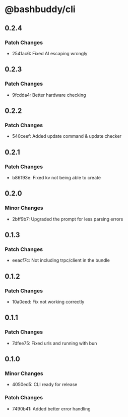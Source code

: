 # @bashbuddy/cli

## 0.2.4

### Patch Changes

- 2541ac6: Fixed AI escaping wrongly

## 0.2.3

### Patch Changes

- 9fcdda4: Better hardware checking

## 0.2.2

### Patch Changes

- 540ceef: Added update command & update checker

## 0.2.1

### Patch Changes

- b86193e: Fixed kv not being able to create

## 0.2.0

### Minor Changes

- 2bff9b7: Upgraded the prompt for less parsing errors

## 0.1.3

### Patch Changes

- eeacf7c: Not including trpc/client in the bundle

## 0.1.2

### Patch Changes

- 10a0eed: Fix not working correctly

## 0.1.1

### Patch Changes

- 7dfee75: Fixed urls and running with bun

## 0.1.0

### Minor Changes

- 4050ed5: CLI ready for release

### Patch Changes

- 7490b41: Added better error handling
